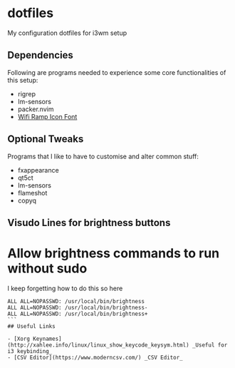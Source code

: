 # dotfiles

My configuration dotfiles for i3wm setup

## Dependencies

Following are programs needed to experience some core functionalities of this setup:

- rigrep
- lm-sensors
- packer.nvim
- [Wifi Ramp Icon Font](https://github.com/isaif/polybar-wifi-ramp-icons)

## Optional Tweaks

Programs that I like to have to customise and alter common stuff:

- fxappearance
- qt5ct
- lm-sensors
- flameshot
- copyq

## Visudo Lines for brightness buttons

# Allow brightness commands to run without sudo

I keep forgetting how to do this so here

````
ALL ALL=NOPASSWD: /usr/local/bin/brightness
ALL ALL=NOPASSWD: /usr/local/bin/brightness-
ALL ALL=NOPASSWD: /usr/local/bin/brightness+
```
## Useful Links

- [Xorg Keynames](http://xahlee.info/linux/linux_show_keycode_keysym.html) _Useful for i3 keybinding_
- [CSV Editor](https://www.moderncsv.com/) _CSV Editor_
````

